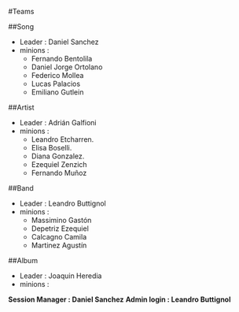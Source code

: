 #Teams

##Song
- Leader : Daniel Sanchez
- minions :
  - Fernando Bentolila
  - Daniel Jorge Ortolano
  - Federico Mollea
  - Lucas Palacios
  - Emiliano Gutlein

##Artist
- Leader : Adrián Galfioni
- minions :
  - Leandro Etcharren.
  - Elisa Boselli.
  - Diana Gonzalez.
  - Ezequiel Zenzich
  - Fernando Muñoz

##Band
- Leader : Leandro Buttignol
- minions : 
  - Massimino Gastón
  - Depetriz Ezequiel
  - Calcagno Camila
  - Martinez Agustín

##Album
- Leader : Joaquin Heredia
- minions :

**Session Manager : Daniel Sanchez**
**Admin login : Leandro Buttignol**
